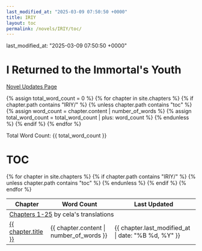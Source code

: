 ```yaml
---
last_modified_at: "2025-03-09 07:50:50 +0000"
title: IRIY
layout: toc
permalink: /novels/IRIY/toc/
---
```

last_modified_at: "2025-03-09 07:50:50 +0000"

# I Returned to the Immortal's Youth

[Novel Updates Page](https://www.novelupdates.com/series/i-returned-to-the-immortals-youth/)

{% assign total_word_count = 0 %}
    {% for chapter in site.chapters %}
        {% if chapter.path contains "IRIY/" %}
        {% unless chapter.path contains "toc" %}
            {% assign word_count = chapter.content | number_of_words %}
            {% assign total_word_count = total_word_count | plus: word_count %}
        {% endunless %}
    {% endif %}
{% endfor %}

Total Word Count: {{ total_word_count }}

# TOC

<table>
  <thead>
    <tr>
      <th>Chapter</th>
      <th>Word Count</th>
      <th>Last Updated</th>
    </tr>
  </thead>
  <tbody>
    <tr>
      <td colspan="3">
        <a href="https://banoffeetranslations.blogspot.com/2023/10/i-returned-to-the-immortals-youth-table-of.html">Chapters 1-25</a> by cela's translations
      </td>
    </tr>
    {% for chapter in site.chapters %}
    {% if chapter.path contains "IRIY/" %}
    {% unless chapter.path contains "toc" %}
    <tr>
      <td><a href="{{ site.baseurl }}{{ chapter.url }}">{{ chapter.title }}</a></td>
      <td>{{ chapter.content | number_of_words }}</td>
      <td>{{ chapter.last_modified_at | date: "%B %d, %Y" }}</td>
    </tr>
    {% endunless %}
    {% endif %}
    {% endfor %}
  </tbody>
</table>

